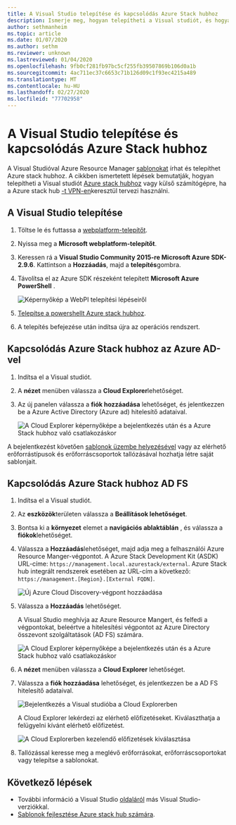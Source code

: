 ```yaml
---
title: A Visual Studio telepítése és kapcsolódás Azure Stack hubhoz
description: Ismerje meg, hogyan telepítheti a Visual studiót, és hogyan csatlakozhat Azure Stack hubhoz.
author: sethmanheim
ms.topic: article
ms.date: 01/07/2020
ms.author: sethm
ms.reviewer: unknown
ms.lastreviewed: 01/04/2020
ms.openlocfilehash: 9fb0cf281fb97bc5cf255fb39507869b106d0a1b
ms.sourcegitcommit: 4ac711ec37c6653c71b126d09c1f93ec4215a489
ms.translationtype: MT
ms.contentlocale: hu-HU
ms.lasthandoff: 02/27/2020
ms.locfileid: "77702958"
---
```

# <a name="install-visual-studio-and-connect-to-azure-stack-hub"></a>A Visual Studio telepítése és kapcsolódás Azure Stack hubhoz

A Visual Studióval Azure Resource Manager [sablonokat](azure-stack-arm-templates.md) írhat és telepíthet Azure stack hubhoz. A cikkben ismertetett lépések bemutatják, hogyan telepítheti a Visual studiót [Azure stack hubhoz](../asdk/asdk-connect.md#connect-to-azure-stack-using-rdp) vagy külső számítógépre, ha a Azure stack hub [-t VPN-en](../asdk/asdk-connect.md#connect-to-azure-stack-using-vpn)keresztül tervezi használni.

## <a name="install-visual-studio"></a>A Visual Studio telepítése

1. Töltse le és futtassa a [webplatform-telepítőt](https://www.microsoft.com/web/downloads/platform.aspx).  

2. Nyissa meg a **Microsoft webplatform-telepítőt**.

3. Keressen rá a **Visual Studio Community 2015-re Microsoft Azure SDK-2.9.6**. Kattintson a **Hozzáadás**, majd a **telepítés**gombra.

4. Távolítsa el az Azure SDK részeként telepített **Microsoft Azure PowerShell** .

    ![Képernyőkép a WebPI telepítési lépéseiről](./media/azure-stack-install-visual-studio/image1.png)

5. [Telepítse a powershellt Azure stack hubhoz](../operator/azure-stack-powershell-install.md).

6. A telepítés befejezése után indítsa újra az operációs rendszert.

## <a name="connect-to-azure-stack-hub-with-azure-ad"></a>Kapcsolódás Azure Stack hubhoz az Azure AD-vel

1. Indítsa el a Visual studiót.

2. A **nézet** menüben válassza a **Cloud Explorer**lehetőséget.

3. Az új panelen válassza a **fiók hozzáadása** lehetőséget, és jelentkezzen be a Azure Active Directory (Azure ad) hitelesítő adataival.  

    ![A Cloud Explorer képernyőképe a bejelentkezés után és a Azure Stack hubhoz való csatlakozáskor](./media/azure-stack-install-visual-studio/image2.png)

A bejelentkezést követően [sablonok üzembe helyezésével](azure-stack-deploy-template-visual-studio.md) vagy az elérhető erőforrástípusok és erőforráscsoportok tallózásával hozhatja létre saját sablonjait.  

## <a name="connect-to-azure-stack-hub-with-ad-fs"></a>Kapcsolódás Azure Stack hubhoz AD FS

1. Indítsa el a Visual studiót.

2. Az **eszközök**területen válassza a **Beállítások lehetőséget**.

3. Bontsa ki a **környezet** elemet a **navigációs ablaktáblán** , és válassza a **fiókok**lehetőséget.

4. Válassza a **Hozzáadás**lehetőséget, majd adja meg a felhasználói Azure Resource Manger-végpontot. A Azure Stack Development Kit (ASDK) URL-címe: `https://management.local.azurestack/external`.  Azure Stack hub integrált rendszerek esetében az URL-cím a következő: `https://management.[Region}.[External FQDN]`.

    ![Új Azure Cloud Discovery-végpont hozzáadása](./media/azure-stack-install-visual-studio/image5.png)

5. Válassza a **Hozzáadás** lehetőséget.  

    A Visual Studio meghívja az Azure Resource Mangert, és felfedi a végpontokat, beleértve a hitelesítési végpontot az Azure Directory összevont szolgáltatások (AD FS) számára.

    ![A Cloud Explorer képernyőképe a bejelentkezés után és a Azure Stack hubhoz való csatlakozáskor](./media/azure-stack-install-visual-studio/image6.png)

6. A **nézet** menüben válassza a **Cloud Explorer** lehetőséget.

7. Válassza a **fiók hozzáadása** lehetőséget, és jelentkezzen be a AD FS hitelesítő adataival.  

    ![Bejelentkezés a Visual studióba a Cloud Explorerben](./media/azure-stack-install-visual-studio/image7.png)

    A Cloud Explorer lekérdezi az elérhető előfizetéseket. Kiválaszthatja a felügyelni kívánt elérhető előfizetést.

    ![A Cloud Explorerben kezelendő előfizetések kiválasztása](./media/azure-stack-install-visual-studio/image8.png)

8. Tallózással keresse meg a meglévő erőforrásokat, erőforráscsoportokat vagy telepítse a sablonokat.

## <a name="next-steps"></a>Következő lépések

- További információ a Visual Studio [oldaláról](/visualstudio/install/install-visual-studio-versions-side-by-side) más Visual Studio-verziókkal.
- [Sablonok fejlesztése Azure stack hub számára](azure-stack-develop-templates.md).
